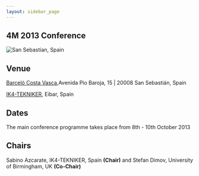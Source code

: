```yaml
---
layout: sidebar_page
---
```


## 4M 2013 Conference

![San Sebastian, Spain](/4m-association/assets/images/san-sebastian1.jpg)

##  Venue

[Barceló Costa Vasca](http://www.barcelo.com/BarceloHotels/en_GB/hotels/Spain/San-Sebastian/hotel-barcelo-costa-vasca/practical-information.aspx),Avenida Pio Baroja, 15 | 20008 San Sebastián, Spain

[IK4-TEKNIKER](http://www.tekniker.es/en/tekniker/como_llegar/), Eibar, Spain
<!--break-->
##  Dates

The main conference programme takes place from 8th - 10th October 2013

##  Chairs

Sabino Azcarate, IK4-TEKNIKER, Spain **(Chair)**
and Stefan Dimov, University of Birmingham, UK **(Co-Chair)**